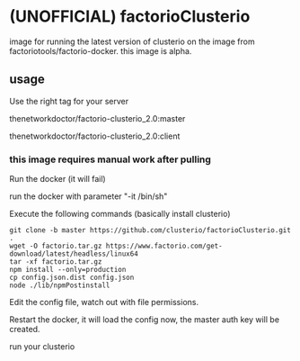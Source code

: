 # (UNOFFICIAL) factorioClusterio


image for running the latest version of clusterio on the image from factoriotools/factorio-docker.
this image is alpha.

## usage
Use the right tag for your server

thenetworkdoctor/factorio-clusterio_2.0:master

thenetworkdoctor/factorio-clusterio_2.0:client

### this image requires manual work after pulling

Run the docker (it will fail)

run the docker with parameter "-it /bin/sh"

Execute the following commands (basically install clusterio)

    git clone -b master https://github.com/clusterio/factorioClusterio.git .
    wget -O factorio.tar.gz https://www.factorio.com/get-download/latest/headless/linux64
    tar -xf factorio.tar.gz
    npm install --only=production
    cp config.json.dist config.json
    node ./lib/npmPostinstall

Edit the config file, watch out with file permissions. 

Restart the docker, it will load the config now, the master auth key will be created.

run your clusterio
